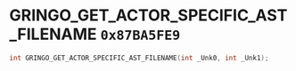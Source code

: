 # GRINGO_GET_ACTOR_SPECIFIC_AST_FILENAME `0x87BA5FE9`

```cpp
int GRINGO_GET_ACTOR_SPECIFIC_AST_FILENAME(int _Unk0, int _Unk1);
```